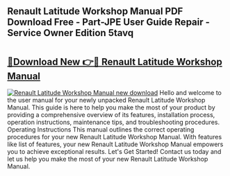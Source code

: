 ## Renault Latitude Workshop Manual PDF Download Free - Part-JPE User Guide Repair - Service Owner Edition 5tavq

# <h2><a href="http://bc6448.oget.top/?id=Renault+Latitude+Workshop+Manual">🔗Download New 👉🔴 Renault Latitude Workshop Manual</a></h2>

[![Renault Latitude Workshop Manual new download](https://i.imgur.com/5g1atiW.png)](http://bc6448.oget.top/?id=Renault+Latitude+Workshop+Manual)
Hello and welcome to the user manual for your newly unpacked Renault Latitude Workshop Manual. This guide is here to help you make the most of your product by providing a comprehensive overview of its features, installation process, operation instructions, maintenance tips, and troubleshooting procedures. Operating Instructions This manual outlines the correct operating procedures for your new Renault Latitude Workshop Manual. With features like list of features, your new Renault Latitude Workshop Manual empowers you to achieve exceptional results. Let's Get Started! Contact us today and let us help you make the most of your new Renault Latitude Workshop Manual.
